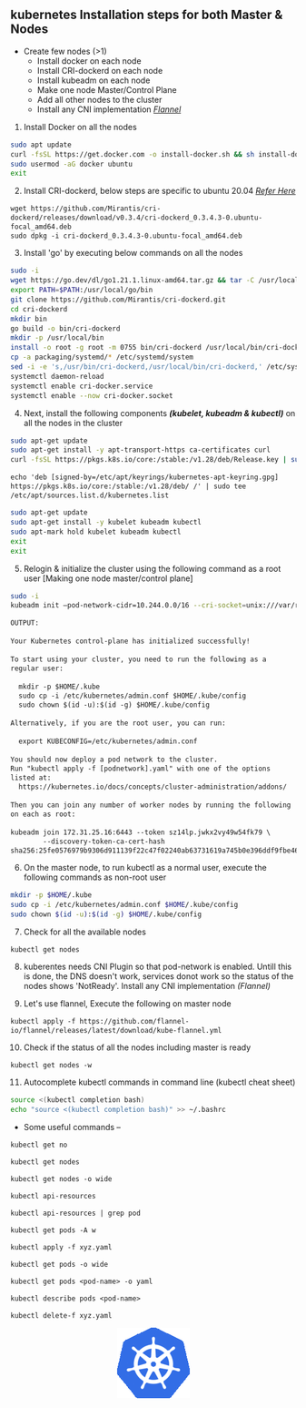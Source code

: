 
kubernetes Installation steps for both Master & Nodes 
------------------------------------------------------

* Create few nodes (>1)
  * Install docker on each node
  * Install CRI-dockerd on each node
  * Install kubeadm on each node
  * Make one node Master/Control Plane
  * Add all other nodes to the cluster
  * Install any CNI implementation _[Flannel](https://github.com/flannel-io/flannel/releases/latest/download/)_

1. Install Docker on all the nodes
```bash
sudo apt update
curl -fsSL https://get.docker.com -o install-docker.sh && sh install-docker.sh
sudo usermod -aG docker ubuntu
exit
```

2. Install CRI-dockerd, below steps are specific to ubuntu 20.04
_[Refer Here](https://github.com/Mirantis/cri-dockerd/releases)_
```
wget https://github.com/Mirantis/cri-dockerd/releases/download/v0.3.4/cri-dockerd_0.3.4.3-0.ubuntu-focal_amd64.deb
sudo dpkg -i cri-dockerd_0.3.4.3-0.ubuntu-focal_amd64.deb
```

3. Install 'go' by executing below commands on all the nodes
```bash
sudo -i
wget https://go.dev/dl/go1.21.1.linux-amd64.tar.gz && tar -C /usr/local -xzf go1.21.1.linux-amd64.tar.gz
export PATH=$PATH:/usr/local/go/bin
git clone https://github.com/Mirantis/cri-dockerd.git
cd cri-dockerd
mkdir bin
go build -o bin/cri-dockerd
mkdir -p /usr/local/bin
install -o root -g root -m 0755 bin/cri-dockerd /usr/local/bin/cri-dockerd
cp -a packaging/systemd/* /etc/systemd/system
sed -i -e 's,/usr/bin/cri-dockerd,/usr/local/bin/cri-dockerd,' /etc/systemd/system/cri-docker.service
systemctl daemon-reload
systemctl enable cri-docker.service
systemctl enable --now cri-docker.socket
```

4. Next, install the following components _**(kubelet, kubeadm & kubectl)**_ on all the nodes in the cluster
```bash
sudo apt-get update
sudo apt-get install -y apt-transport-https ca-certificates curl
curl -fsSL https://pkgs.k8s.io/core:/stable:/v1.28/deb/Release.key | sudo gpg --dearmor -o /etc/apt/keyrings/kubernetes-apt-keyring.gpg
```
```
echo 'deb [signed-by=/etc/apt/keyrings/kubernetes-apt-keyring.gpg] https://pkgs.k8s.io/core:/stable:/v1.28/deb/ /' | sudo tee /etc/apt/sources.list.d/kubernetes.list
```
```bash
sudo apt-get update
sudo apt-get install -y kubelet kubeadm kubectl
sudo apt-mark hold kubelet kubeadm kubectl
exit
exit
```

5. Relogin & initialize the cluster using the following command as a root user [Making one node master/control plane]
```bash
sudo -i
kubeadm init –pod-network-cidr=10.244.0.0/16 --cri-socket=unix:///var/run/cri-dockerd.sock
```

```
OUTPUT:

Your Kubernetes control-plane has initialized successfully!

To start using your cluster, you need to run the following as a regular user:

  mkdir -p $HOME/.kube
  sudo cp -i /etc/kubernetes/admin.conf $HOME/.kube/config
  sudo chown $(id -u):$(id -g) $HOME/.kube/config

Alternatively, if you are the root user, you can run:

  export KUBECONFIG=/etc/kubernetes/admin.conf

You should now deploy a pod network to the cluster.
Run "kubectl apply -f [podnetwork].yaml" with one of the options listed at:
  https://kubernetes.io/docs/concepts/cluster-administration/addons/

Then you can join any number of worker nodes by running the following on each as root:

kubeadm join 172.31.25.16:6443 --token sz14lp.jwkx2vy49w54fk79 \
        --discovery-token-ca-cert-hash sha256:25fe0576979b9306d911139f22c47f02240ab63731619a745b0e396ddf9fbe46
```

6. On the master node, to run kubectl as a normal user, execute the following commands as non-root user
```bash
mkdir -p $HOME/.kube
sudo cp -i /etc/kubernetes/admin.conf $HOME/.kube/config
sudo chown $(id -u):$(id -g) $HOME/.kube/config
```

7. Check for all the available nodes
```
kubectl get nodes
```

8. kuberentes needs CNI Plugin so that pod-network is enabled. Untill this is done, the DNS doesn't work, services donot work so the status of the nodes shows 'NotReady'. Install any CNI implementation _(Flannel)_

9. Let's use flannel, Execute the following on master node
```
kubectl apply -f https://github.com/flannel-io/flannel/releases/latest/download/kube-flannel.yml
```

10.  Check if the status of all the nodes including master is ready
```
kubectl get nodes -w 
```

11.  Autocomplete kubectl commands in command line (kubectl cheat sheet) 
```bash
source <(kubectl completion bash)
echo "source <(kubectl completion bash)" >> ~/.bashrc
```

* Some useful commands –

```
kubectl get no
```
```
kubectl get nodes
```
```
kubectl get nodes -o wide
```
```
kubectl api-resources
```
```
kubectl api-resources | grep pod
```
```
kubectl get pods -A w
```
```
kubectl apply -f xyz.yaml
```
```
kubectl get pods -o wide
```
```
kubectl get pods <pod-name> -o yaml
```
```
kubectl describe pods <pod-name>
```
```
kubectl delete-f xyz.yaml
```

<p style="text-align: center"><img src="./imgs/partyk8s.gif"></p>